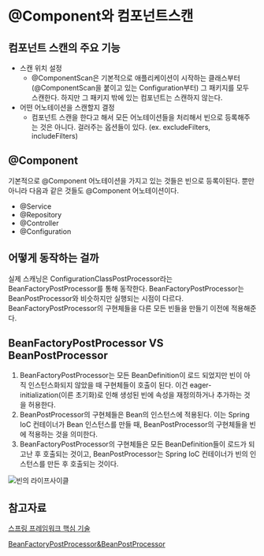 # @Component와 컴포넌트스캔

## 컴포넌트 스캔의 주요 기능
- 스캔 위치 설정
    - @ComponentScan은 기본적으로 애플리케이션이 시작하는 클래스부터(@ComponentScan을 붙이고 있는 Configuration부터) 그 패키지를 모두 스캔한다. 하지만 그 패키지 밖에 있는 컴포넌트는 스캔하지 않는다.
- 어떤 어노테이션을 스캔할지 결정
    - 컴포넌트 스캔을 한다고 해서 모든 어노테이션들을 처리해서 빈으로 등록해주는 것은 아니다. 걸러주는 옵션들이 있다. (ex. excludeFilters, includeFilters)

## @Component
기본적으로 @Component 어노테이션을 가지고 있는 것들은 빈으로 등록이된다. 뿐만 아니라 다음과 같은 것들도 @Component 어노테이션이다.
- @Service
- @Repository
- @Controller
- @Configuration

## 어떻게 동작하는 걸까
실제 스캐닝은 ConfigurationClassPostProcessor라는 BeanFactoryPostProcessor를 통해 동작한다. BeanFactoryPostProcessor는 BeanPostProcessor와 비슷하지만 실행되는 시점이 다르다. BeanFactoryPostProcessor의 구현체들을 다른 모든 빈들을 만들기 이전에 적용해준다.

## BeanFactoryPostProcessor VS BeanPostProcessor
1. BeanFactoryPostProcessor는 모든 BeanDefinition이 로드 되었지만 빈이 아직 인스턴스화되지 않았을 때 구현체들이 호출이 된다. 이건 eager-initialization(이른 초기화)로 인해 생성된 빈에 속성을 재정의하거나 추가하는 것을 허용한다. 
2. BeanPostProcessor의 구현체들은 Bean의 인스턴스에 적용된다. 이는 Spring IoC 컨테이너가 Bean 인스턴스를 만들 때, BeanPostProcessor의 구현체들을 빈에 적용하는 것을 의미한다.
3. BeanFactoryPostProcessor의 구현체들은 모든 BeanDefinition들이 로드가 되고난 후 호출되는 것이고, BeanPostProcessor는 Spring IoC 컨테이너가 빈의 인스턴스를 만든 후 호출되는 것이다.


![빈의 라이프사이클](https://i.stack.imgur.com/jg555.png)


## 참고자료
[스프링 프레임워크 핵심 기술](https://www.inflearn.com/course/spring-framework_core/dashboard)

[BeanFactoryPostProcessor&BeanPostProcessor](https://stackoverflow.com/questions/30455536/beanfactorypostprocessor-and-beanpostprocessor-in-lifecycle-events/30456202)